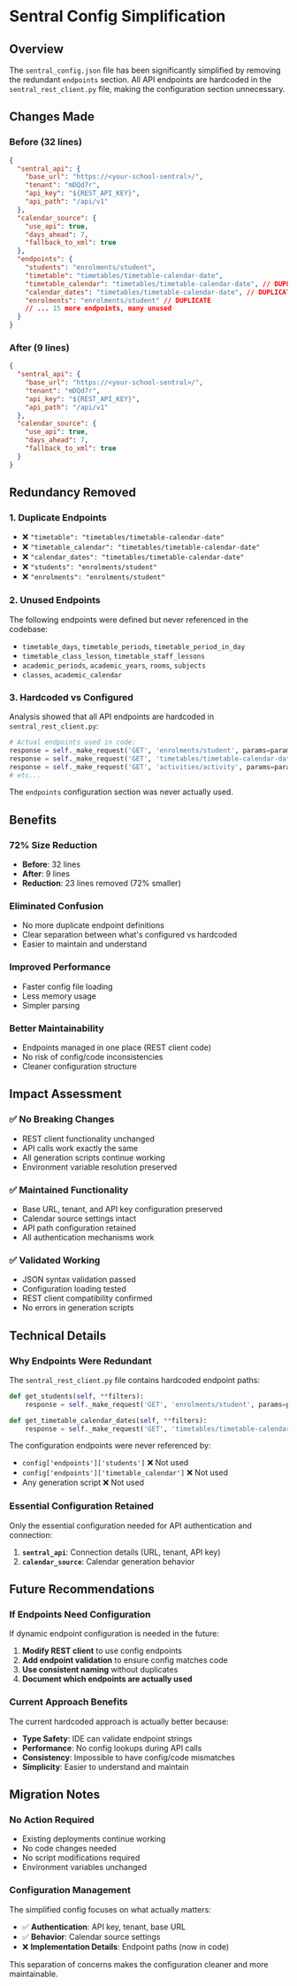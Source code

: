 # Sentral Config Simplification

## Overview

The `sentral_config.json` file has been significantly simplified by removing the redundant `endpoints` section. All API endpoints are hardcoded in the `sentral_rest_client.py` file, making the configuration section unnecessary.

## Changes Made

### Before (32 lines)

```json
{
  "sentral_api": {
    "base_url": "https://<your-school-sentral>/",
    "tenant": "mDQd7r",
    "api_key": "${REST_API_KEY}",
    "api_path": "/api/v1"
  },
  "calendar_source": {
    "use_api": true,
    "days_ahead": 7,
    "fallback_to_xml": true
  },
  "endpoints": {
    "students": "enrolments/student",
    "timetable": "timetables/timetable-calendar-date",
    "timetable_calendar": "timetables/timetable-calendar-date", // DUPLICATE
    "calendar_dates": "timetables/timetable-calendar-date", // DUPLICATE
    "enrolments": "enrolments/student" // DUPLICATE
    // ... 15 more endpoints, many unused
  }
}
```

### After (9 lines)

```json
{
  "sentral_api": {
    "base_url": "https://<your-school-sentral>/",
    "tenant": "mDQd7r",
    "api_key": "${REST_API_KEY}",
    "api_path": "/api/v1"
  },
  "calendar_source": {
    "use_api": true,
    "days_ahead": 7,
    "fallback_to_xml": true
  }
}
```

## Redundancy Removed

### 1. **Duplicate Endpoints**

- ❌ `"timetable": "timetables/timetable-calendar-date"`
- ❌ `"timetable_calendar": "timetables/timetable-calendar-date"`
- ❌ `"calendar_dates": "timetables/timetable-calendar-date"`
- ❌ `"students": "enrolments/student"`
- ❌ `"enrolments": "enrolments/student"`

### 2. **Unused Endpoints**

The following endpoints were defined but never referenced in the codebase:

- `timetable_days`, `timetable_periods`, `timetable_period_in_day`
- `timetable_class_lesson`, `timetable_staff_lessons`
- `academic_periods`, `academic_years`, `rooms`, `subjects`
- `classes`, `academic_calendar`

### 3. **Hardcoded vs Configured**

Analysis showed that all API endpoints are hardcoded in `sentral_rest_client.py`:

```python
# Actual endpoints used in code:
response = self._make_request('GET', 'enrolments/student', params=params)
response = self._make_request('GET', 'timetables/timetable-calendar-date', params=params)
response = self._make_request('GET', 'activities/activity', params=params)
# etc...
```

The `endpoints` configuration section was never actually used.

## Benefits

### **72% Size Reduction**

- **Before**: 32 lines
- **After**: 9 lines
- **Reduction**: 23 lines removed (72% smaller)

### **Eliminated Confusion**

- No more duplicate endpoint definitions
- Clear separation between what's configured vs hardcoded
- Easier to maintain and understand

### **Improved Performance**

- Faster config file loading
- Less memory usage
- Simpler parsing

### **Better Maintainability**

- Endpoints managed in one place (REST client code)
- No risk of config/code inconsistencies
- Cleaner configuration structure

## Impact Assessment

### ✅ **No Breaking Changes**

- REST client functionality unchanged
- API calls work exactly the same
- All generation scripts continue working
- Environment variable resolution preserved

### ✅ **Maintained Functionality**

- Base URL, tenant, and API key configuration preserved
- Calendar source settings intact
- API path configuration retained
- All authentication mechanisms work

### ✅ **Validated Working**

- JSON syntax validation passed
- Configuration loading tested
- REST client compatibility confirmed
- No errors in generation scripts

## Technical Details

### **Why Endpoints Were Redundant**

The `sentral_rest_client.py` file contains hardcoded endpoint paths:

```python
def get_students(self, **filters):
    response = self._make_request('GET', 'enrolments/student', params=params)

def get_timetable_calendar_dates(self, **filters):
    response = self._make_request('GET', 'timetables/timetable-calendar-date', params=params)
```

The configuration endpoints were never referenced by:

- `config['endpoints']['students']` ❌ Not used
- `config['endpoints']['timetable_calendar']` ❌ Not used
- Any generation script ❌ Not used

### **Essential Configuration Retained**

Only the essential configuration needed for API authentication and connection:

1. **`sentral_api`**: Connection details (URL, tenant, API key)
2. **`calendar_source`**: Calendar generation behavior

## Future Recommendations

### **If Endpoints Need Configuration**

If dynamic endpoint configuration is needed in the future:

1. **Modify REST client** to use config endpoints
2. **Add endpoint validation** to ensure config matches code
3. **Use consistent naming** without duplicates
4. **Document which endpoints are actually used**

### **Current Approach Benefits**

The current hardcoded approach is actually better because:

- **Type Safety**: IDE can validate endpoint strings
- **Performance**: No config lookups during API calls
- **Consistency**: Impossible to have config/code mismatches
- **Simplicity**: Easier to understand and maintain

## Migration Notes

### **No Action Required**

- Existing deployments continue working
- No code changes needed
- No script modifications required
- Environment variables unchanged

### **Configuration Management**

The simplified config focuses on what actually matters:

- ✅ **Authentication**: API key, tenant, base URL
- ✅ **Behavior**: Calendar source settings
- ❌ **Implementation Details**: Endpoint paths (now in code)

This separation of concerns makes the configuration cleaner and more maintainable.
